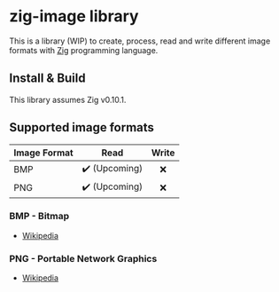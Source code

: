 # zig-image library

This is a library (WIP) to create, process, read and write different image formats with [Zig](https://ziglang.org/) programming language.

## Install & Build

This library assumes Zig v0.10.1.

## Supported image formats

| Image Format  | Read          | Write          |
| ------------- |:-------------:|:--------------:|
| BMP           | ✔️ (Upcoming) | ❌             |
| PNG           | ✔️ (Upcoming) | ❌             |

### BMP - Bitmap

* [Wikipedia](https://en.wikipedia.org/wiki/BMP_file_format)

### PNG - Portable Network Graphics

* [Wikipedia](https://en.wikipedia.org/wiki/PNG)
